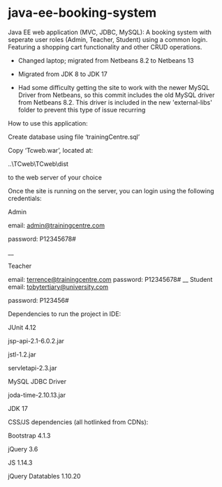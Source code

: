 # java-ee-booking-system
Java EE web application (MVC, JDBC, MySQL): A booking system with seperate user roles (Admin, Teacher, Student) using a common login. Featuring a shopping cart functionality and other CRUD operations.

 - Changed laptop; migrated from Netbeans 8.2 to Netbeans 13

 - Migrated from JDK 8 to JDK 17

 - Had some difficulty getting the site to work with the newer MySQL Driver from Netbeans, so this commit includes the old MySQL driver from Netbeans 8.2. This driver is included in the new 'external-libs' folder to prevent this type of issue recurring

How to use this application:

Create database using file ‘trainingCentre.sql’

Copy ‘Tcweb.war’, located at:

..\TCweb\TCweb\dist

to the web server of your choice

Once the site is running on the server, you can login using the following credentials:

Admin

email:
admin@trainingcentre.com

password:
P12345678#

__

Teacher

email:
terrence@trainingcentre.com
password:
P12345678#
__
Student
email:
tobytertiary@university.com

password:
P123456#

Dependencies to run the project in IDE:

JUnit 4.12

jsp-api-2.1-6.0.2.jar

jstl-1.2.jar

servletapi-2.3.jar

MySQL JDBC Driver

joda-time-2.10.13.jar

JDK 17


CSS/JS dependencies (all hotlinked from CDNs):

Bootstrap 4.1.3

jQuery 3.6

JS 1.14.3

jQuery Datatables 1.10.20
